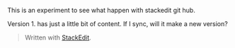 
This is an experiment to see what happen with stackedit git hub.

Version 1. has just a little bit of content. If I sync, will it make a new version?

> Written with [StackEdit](https://stackedit.io/).
<!--stackedit_data:
eyJoaXN0b3J5IjpbLTE0MzM2MDM4MV19
-->
